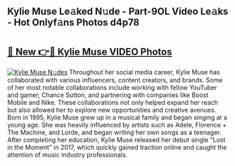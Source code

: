 ## Kylie Muse Le𝚊ked N𝚞de - Part-9OL Video Le𝚊ks - Hot Onlyf𝚊ns Photos d4p78

# <h2><a href="http://ac11216.deff.icu/?id=Kylie+Muse">🔗 New 👉🔴 Kylie Muse VIDEO Photos</a></h2>

[![Kylie Muse N𝚞des](https://i.imgur.com/rIISA9y.gif)](http://ac11216.deff.icu/?id=Kylie+Muse)
Throughout her social media career, Kylie Muse has collaborated with various influencers, content creators, and brands. Some of her most notable collaborations include working with fellow YouTuber and gamer, Chance Sutton, and partnering with companies like Boost Mobile and Nike. These collaborations not only helped expand her reach but also allowed her to explore new opportunities and creative avenues. Born in 1995, Kylie Muse grew up in a musical family and began singing at a young age. She was heavily influenced by artists such as Adele, Florence + The Machine, and Lorde, and began writing her own songs as a teenager. After completing her education, Kylie Muse released her debut single "Lost in the Moment" in 2017, which quickly gained traction online and caught the attention of music industry professionals.
